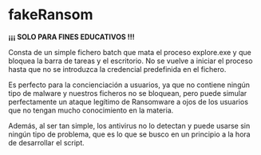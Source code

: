 # fakeRansom

**¡¡¡ SOLO PARA FINES EDUCATIVOS !!!**

Consta de un simple fichero batch que mata el proceso explore.exe y que bloquea la barra de tareas y el escritorio. No se vuelve a iniciar el proceso hasta que no se introduzca la credencial predefinida en el fichero.

Es perfecto para la concienciación a usuarios, ya que no contiene ningún tipo de malware y nuestros ficheros no se bloquean, pero puede simular perfectamente un ataque legítimo de Ransomware a ojos de los usuarios que no tengan mucho conocimiento en la materia.

Además, al ser tan simple, los antivirus no lo detectan y puede usarse sin ningún tipo de problema, que es lo que se busco en un principio a la hora de desarrollar el script.
